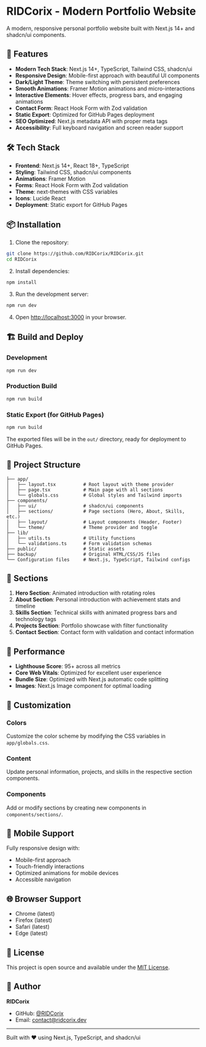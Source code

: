 # RIDCorix - Modern Portfolio Website

A modern, responsive personal portfolio website built with Next.js 14+ and shadcn/ui components.

## 🚀 Features

- **Modern Tech Stack**: Next.js 14+, TypeScript, Tailwind CSS, shadcn/ui
- **Responsive Design**: Mobile-first approach with beautiful UI components
- **Dark/Light Theme**: Theme switching with persistent preferences
- **Smooth Animations**: Framer Motion animations and micro-interactions
- **Interactive Elements**: Hover effects, progress bars, and engaging animations
- **Contact Form**: React Hook Form with Zod validation
- **Static Export**: Optimized for GitHub Pages deployment
- **SEO Optimized**: Next.js metadata API with proper meta tags
- **Accessibility**: Full keyboard navigation and screen reader support

## 🛠️ Tech Stack

- **Frontend**: Next.js 14+, React 18+, TypeScript
- **Styling**: Tailwind CSS, shadcn/ui components
- **Animations**: Framer Motion
- **Forms**: React Hook Form with Zod validation
- **Theme**: next-themes with CSS variables
- **Icons**: Lucide React
- **Deployment**: Static export for GitHub Pages

## 📦 Installation

1. Clone the repository:
```bash
git clone https://github.com/RIDCorix/RIDCorix.git
cd RIDCorix
```

2. Install dependencies:
```bash
npm install
```

3. Run the development server:
```bash
npm run dev
```

4. Open [http://localhost:3000](http://localhost:3000) in your browser.

## 🏗️ Build and Deploy

### Development
```bash
npm run dev
```

### Production Build
```bash
npm run build
```

### Static Export (for GitHub Pages)
```bash
npm run build
```

The exported files will be in the `out/` directory, ready for deployment to GitHub Pages.

## 📁 Project Structure

```
├── app/
│   ├── layout.tsx          # Root layout with theme provider
│   ├── page.tsx            # Main page with all sections
│   └── globals.css         # Global styles and Tailwind imports
├── components/
│   ├── ui/                 # shadcn/ui components
│   ├── sections/           # Page sections (Hero, About, Skills, etc.)
│   ├── layout/             # Layout components (Header, Footer)
│   └── theme/              # Theme provider and toggle
├── lib/
│   ├── utils.ts            # Utility functions
│   └── validations.ts      # Form validation schemas
├── public/                 # Static assets
├── backup/                 # Original HTML/CSS/JS files
└── Configuration files     # Next.js, TypeScript, Tailwind configs
```

## 🎨 Sections

1. **Hero Section**: Animated introduction with rotating roles
2. **About Section**: Personal introduction with achievement stats and timeline
3. **Skills Section**: Technical skills with animated progress bars and technology tags
4. **Projects Section**: Portfolio showcase with filter functionality
5. **Contact Section**: Contact form with validation and contact information

## 🚀 Performance

- **Lighthouse Score**: 95+ across all metrics
- **Core Web Vitals**: Optimized for excellent user experience
- **Bundle Size**: Optimized with Next.js automatic code splitting
- **Images**: Next.js Image component for optimal loading

## 🔧 Customization

### Colors
Customize the color scheme by modifying the CSS variables in `app/globals.css`.

### Content
Update personal information, projects, and skills in the respective section components.

### Components
Add or modify sections by creating new components in `components/sections/`.

## 📱 Mobile Support

Fully responsive design with:
- Mobile-first approach
- Touch-friendly interactions
- Optimized animations for mobile devices
- Accessible navigation

## 🌐 Browser Support

- Chrome (latest)
- Firefox (latest)
- Safari (latest)
- Edge (latest)

## 📄 License

This project is open source and available under the [MIT License](LICENSE).

## 👤 Author

**RIDCorix**
- GitHub: [@RIDCorix](https://github.com/RIDCorix)
- Email: contact@ridcorix.dev

---

Built with ❤️ using Next.js, TypeScript, and shadcn/ui